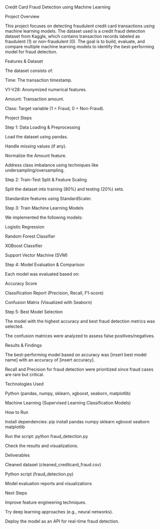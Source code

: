 Credit Card Fraud Detection using Machine Learning

Project Overview

This project focuses on detecting fraudulent credit card transactions using machine learning models. The dataset used is a credit fraud detection dataset from Kaggle, which contains transaction records labeled as fraudulent (1) or non-fraudulent (0). The goal is to build, evaluate, and compare multiple machine learning models to identify the best-performing model for fraud detection.

Features & Dataset

The dataset consists of:

Time: The transaction timestamp.

V1-V28: Anonymized numerical features.

Amount: Transaction amount.

Class: Target variable (1 = Fraud, 0 = Non-Fraud).

Project Steps

Step 1: Data Loading & Preprocessing

Load the dataset using pandas.

Handle missing values (if any).

Normalize the Amount feature.

Address class imbalance using techniques like undersampling/oversampling.

Step 2: Train-Test Split & Feature Scaling

Split the dataset into training (80%) and testing (20%) sets.

Standardize features using StandardScaler.

Step 3: Train Machine Learning Models

We implemented the following models:

Logistic Regression

Random Forest Classifier

XGBoost Classifier

Support Vector Machine (SVM)

Step 4: Model Evaluation & Comparison

Each model was evaluated based on:

Accuracy Score

Classification Report (Precision, Recall, F1-score)

Confusion Matrix (Visualized with Seaborn)

Step 5: Best Model Selection

The model with the highest accuracy and best fraud detection metrics was selected.

The confusion matrices were analyzed to assess false positives/negatives.

Results & Findings

The best-performing model based on accuracy was [insert best model name] with an accuracy of [insert accuracy].

Recall and Precision for fraud detection were prioritized since fraud cases are rare but critical.

Technologies Used

Python (pandas, numpy, sklearn, xgboost, seaborn, matplotlib)

Machine Learning (Supervised Learning Classification Models)

How to Run

Install dependencies: pip install pandas numpy sklearn xgboost seaborn matplotlib

Run the script: python fraud_detection.py

Check the results and visualizations.

Deliverables

Cleaned dataset (cleaned_creditcard_fraud.csv)

Python script (fraud_detection.py)

Model evaluation reports and visualizations

Next Steps

Improve feature engineering techniques.

Try deep learning approaches (e.g., neural networks).

Deploy the model as an API for real-time fraud detection.

